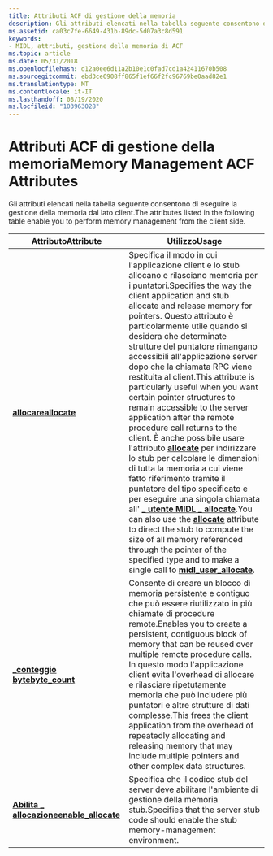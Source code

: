 ```yaml
---
title: Attributi ACF di gestione della memoria
description: Gli attributi elencati nella tabella seguente consentono di eseguire la gestione della memoria dal lato client.
ms.assetid: ca03c7fe-6649-431b-89dc-5d07a3c8d591
keywords:
- MIDL, attributi, gestione della memoria di ACF
ms.topic: article
ms.date: 05/31/2018
ms.openlocfilehash: d12a0ee6d11a2b10e1c0fad7cd1a42411670b508
ms.sourcegitcommit: ebd3ce6908ff865f1ef66f2fc96769be0aad82e1
ms.translationtype: MT
ms.contentlocale: it-IT
ms.lasthandoff: 08/19/2020
ms.locfileid: "103963028"
---
```

# <a name="memory-management-acf-attributes"></a><span data-ttu-id="57a75-104">Attributi ACF di gestione della memoria</span><span class="sxs-lookup"><span data-stu-id="57a75-104">Memory Management ACF Attributes</span></span>

<span data-ttu-id="57a75-105">Gli attributi elencati nella tabella seguente consentono di eseguire la gestione della memoria dal lato client.</span><span class="sxs-lookup"><span data-stu-id="57a75-105">The attributes listed in the following table enable you to perform memory management from the client side.</span></span>



| <span data-ttu-id="57a75-106">Attributo</span><span class="sxs-lookup"><span data-stu-id="57a75-106">Attribute</span></span>                                   | <span data-ttu-id="57a75-107">Utilizzo</span><span class="sxs-lookup"><span data-stu-id="57a75-107">Usage</span></span>                                                                                                                                                                                                                                                                                                                                                                                                                                                                                                                                                |
|---------------------------------------------|------------------------------------------------------------------------------------------------------------------------------------------------------------------------------------------------------------------------------------------------------------------------------------------------------------------------------------------------------------------------------------------------------------------------------------------------------------------------------------------------------------------------------------------------------|
| [<span data-ttu-id="57a75-108">**allocare**</span><span class="sxs-lookup"><span data-stu-id="57a75-108">**allocate**</span></span>](allocate.md)                | <span data-ttu-id="57a75-109">Specifica il modo in cui l'applicazione client e lo stub allocano e rilasciano memoria per i puntatori.</span><span class="sxs-lookup"><span data-stu-id="57a75-109">Specifies the way the client application and stub allocate and release memory for pointers.</span></span> <span data-ttu-id="57a75-110">Questo attributo è particolarmente utile quando si desidera che determinate strutture del puntatore rimangano accessibili all'applicazione server dopo che la chiamata RPC viene restituita al client.</span><span class="sxs-lookup"><span data-stu-id="57a75-110">This attribute is particularly useful when you want certain pointer structures to remain accessible to the server application after the remote procedure call returns to the client.</span></span> <span data-ttu-id="57a75-111">È anche possibile usare l'attributo [**allocate**](allocate.md) per indirizzare lo stub per calcolare le dimensioni di tutta la memoria a cui viene fatto riferimento tramite il puntatore del tipo specificato e per eseguire una singola chiamata all' [**\_ utente MIDL \_ allocate**](/windows/desktop/Rpc/the-midl-user-allocate-function).</span><span class="sxs-lookup"><span data-stu-id="57a75-111">You can also use the [**allocate**](allocate.md) attribute to direct the stub to compute the size of all memory referenced through the pointer of the specified type and to make a single call to [**midl\_user\_allocate**](/windows/desktop/Rpc/the-midl-user-allocate-function).</span></span> |
| [<span data-ttu-id="57a75-112">**\_conteggio byte**</span><span class="sxs-lookup"><span data-stu-id="57a75-112">**byte\_count**</span></span>](byte-count.md)           | <span data-ttu-id="57a75-113">Consente di creare un blocco di memoria persistente e contiguo che può essere riutilizzato in più chiamate di procedure remote.</span><span class="sxs-lookup"><span data-stu-id="57a75-113">Enables you to create a persistent, contiguous block of memory that can be reused over multiple remote procedure calls.</span></span> <span data-ttu-id="57a75-114">In questo modo l'applicazione client evita l'overhead di allocare e rilasciare ripetutamente memoria che può includere più puntatori e altre strutture di dati complesse.</span><span class="sxs-lookup"><span data-stu-id="57a75-114">This frees the client application from the overhead of repeatedly allocating and releasing memory that may include multiple pointers and other complex data structures.</span></span>                                                                                                                                                                                                                                                      |
| [<span data-ttu-id="57a75-115">**Abilita \_ allocazione**</span><span class="sxs-lookup"><span data-stu-id="57a75-115">**enable\_allocate**</span></span>](enable-allocate.md) | <span data-ttu-id="57a75-116">Specifica che il codice stub del server deve abilitare l'ambiente di gestione della memoria stub.</span><span class="sxs-lookup"><span data-stu-id="57a75-116">Specifies that the server stub code should enable the stub memory-management environment.</span></span>                                                                                                                                                                                                                                                                                                                                                                                                                                                            |



 

 

 